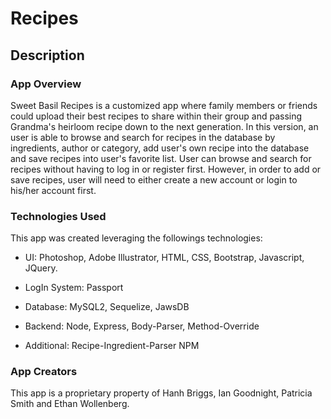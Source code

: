 # Recipes

## Description

### App Overview

Sweet Basil Recipes is a customized app where family members or friends could upload their best recipes to share within their group and passing Grandma's heirloom recipe down to the next generation.  In this version, an user is able to browse and search for recipes in the database by ingredients, author or category, add user's own recipe into the database and save recipes into user's favorite list.  User can browse and search for recipes without having to log in or register first.  However, in order to add or save recipes, user will need to either create a new account or login to his/her account first.


### Technologies Used

This app was created leveraging the followings technologies:

* UI: Photoshop, Adobe Illustrator, HTML, CSS, Bootstrap, Javascript, JQuery.

* LogIn System: Passport 

* Database: MySQL2, Sequelize, JawsDB

* Backend: Node, Express, Body-Parser, Method-Override

* Additional: Recipe-Ingredient-Parser NPM


### App Creators
This app is a proprietary property of Hanh Briggs, Ian Goodnight, Patricia Smith and Ethan Wollenberg.